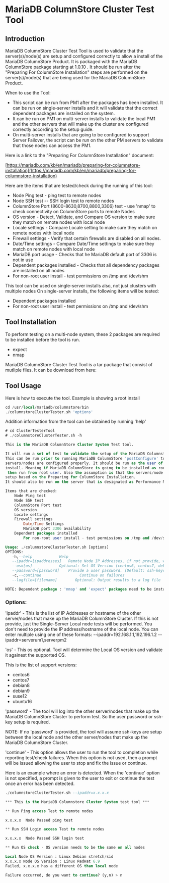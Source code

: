 # MariaDB ColumnStore Cluster Test Tool

## Introduction

MariaDB ColumnStore Cluster Test Tool is used to validate that the server(s)/node(s) are setup and configured correctly to allow a install of the MariaDB ColumnStore Product. It is packaged with the MariaDB ColumnStore package starting at 1.0.10 . It should be run after the "Preparing For ColumnStore Installation" steps are performed on the server(s)/node(s) that are being used for the MariaDB ColumnStore Product.

When to use the Tool:

- This script can be run from PM1 after the packages has been installed. It can be run on single-server installs and it will validate that the correct dependent packages are installed on the system.
- It can be run on PM1 on multi-server installs to validate the local PM1 and the other servers that will make up the cluster are configured correctly according to the setup guide.
- On multi-server installs that are going to be configured to support Server Failover, the script can be run on the other PM servers to validate that those nodes can access the PM1.

Here is a link to the "Preparing For ColumnStore Installation" document:

[https://mariadb.com/kb/en/mariadb/preparing-for-columnstore-installation](https://mariadb.com/kb/en/mariadb/preparing-for-columnstore-installation)

Here are the items that are tested/check during the running of this tool:

- Node Ping test - ping test to remote nodes
- Node SSH test -- SSH login test to remote nodes
- ColumnStore Port (8600-8630,8700,8800,3306) test - use 'nmap' to check connectivity on ColumnStore ports to remote Nodes
- OS version - Detect, Validate, and Compare OS version to make sure they match on remote nodes with local node
- Locale settings - Compare Locale setting to make sure they match on remote nodes with local node
- Firewall settings - Verify that certain firewalls are disabled on all nodes.
- Date/Time settings - Compare Date/Time settings to make sure they match on remote nodes with local node
- MariaDB port usage - Checks that he MariaDB default port of 3306 is not in use
- Dependent packages installed - Checks that all dependency packages are installed on all nodes
- For non-root user install - test permissions on /tmp and /dev/shm

This tool can be used on single-server installs also, not just clusters with multiple nodes
On single-server installs, the following items will be tested:

- Dependent packages installed
- For non-root user install - test permissions on /tmp and /dev/shm

## Tool Installation

To perform testing on a multi-node system, these 2 packages are required to be installed before the tool is run.

- expect
- nmap

MariaDB ColumnStore Cluster Test Tool is a tar package that consist of mutliple files. It can be  download from here:

## Tool Usage

Here is how to execute the tool. 
Example is showing a root install

```sql
cd /usr/local/mariadb/columnstore/bin
./columnstoreClusterTester.sh 'options'
```

Addition information from the tool can be obtained by running 'help'

```sql
# cd ClusterTesterTool
# ./columnstoreClusterTester.sh -h

This is the MariaDB ColumnStore Cluster System Test tool.

It will run a set of test to validate the setup of the MariaDB Columnstore system.
This can be run prior to running MariaDB ColumnStore 'postConfigure' tool to verify
servers/nodes are configured properly. It should be run as the user of the planned
install. Meaning if MariaDB ColumnStore is going to be installed as root user,
 then run from root user. Also the assumption is that the servers/node have be
setup based on the Preparing for ColumnStore Installation.
It should also be run on the server that is designated as Performance Module #1.

Items that are checked:
	Node Ping test
	Node SSH test
	ColumnStore Port test
	OS version
	Locale settings
	Firewall settings
        Date/Time Settings
        MariaDB port 3306 availability
	Dependent packages installed
        For non-root user install - test permissions on /tmp and /dev/shm

Usage: ./columnstoreClusterTester.sh [options]
OPTIONS:
   -h,--help			Help
   --ipaddr=[ipaddresses]	Remote Node IP Addresses, if not provide, will only check local node
   --os=[os]			Optional: Set OS Version (centos6, centos7, debian8, debian9, suse12, ubuntu16).
   --password=[password]	Provide a user password. (Default: ssh-keys setup will be assumed)
   -c,--continue		         Continue on failures
   --logfile=[filename]        Optional: Output results to a log file

NOTE: Dependent package : 'nmap' and 'expect' packages need to be installed locally
```

### Options:

'ipaddr' - This is the list of IP Addresses or hostname of the other server/nodes that make up the MariaDB ColumnStore Cluster. If this is not provide, just the Single-Server Local node tests will be performed. You don't need to provide the IP address/hostname of the local node. You can enter multiple using one of these formats:
--ipaddr=192.168.1.1,192.196.1.2
--ipaddr=serverum1,serverpm2

'os' - This os optional. Tool will determine the Local OS version and validate it againest the supported OS.

This is the list of support versions:

- centos6
- centos7
- debian8
- debian9
- suse12
- ubuntu16

'password' - The tool will log into the other server/nodes that make up the MariaDB ColumnStore Cluster to perform test. So the user password or ssh-key setup is required.

NOTE: If no 'password' is provided, the tool will assume ssh-keys are setup between the local node and the other server/nodes that make up the MariaDB ColumnStore Cluster.

'continue' - This option allows the user to run the tool to completion while reporting test/check failures. When this option is not used, then a prompt will be issued allowing the user to stop and fix the issue or continue.

Here is an example where an error is detected. When the 'continue' option is not specified, a prompt is given to the user to exit or continue the test once an error has been detected.

```sql
./columnstoreClusterTester.sh --ipaddr=x.x.x.x

*** This is the MariaDB Columnstore Cluster System test tool ***

** Run Ping access Test to remote nodes

x.x.x.x  Node Passed ping test

** Run SSH Login access Test to remote nodes

x.x.x.x  Node Passed SSH login test

** Run OS check - OS version needs to be the same on all nodes

Local Node OS Version : Linux Debian stretch/sid
x.x.x.x Node OS Version : Linux RedHat 6.9
Failed, x.x.x.x has a different OS than local node

Failure occurred, do you want to continue? (y,n) > n
```